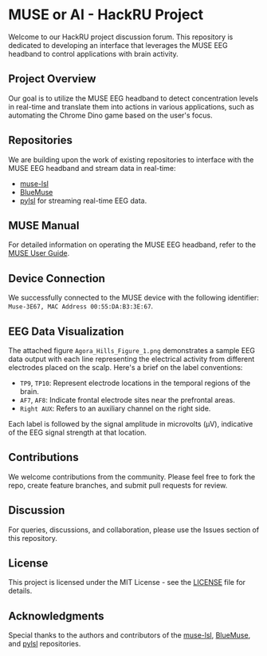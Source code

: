 # MUSE or AI - HackRU Project

Welcome to our HackRU project discussion forum. This repository is dedicated to developing an interface that leverages the MUSE EEG headband to control applications with brain activity.

## Project Overview

Our goal is to utilize the MUSE EEG headband to detect concentration levels in real-time and translate them into actions in various applications, such as automating the Chrome Dino game based on the user's focus.

## Repositories

We are building upon the work of existing repositories to interface with the MUSE EEG headband and stream data in real-time:

- [muse-lsl](https://github.com/alexandrebarachant/muse-lsl/)
- [BlueMuse](https://github.com/kowalej/BlueMuse)
- [pylsl](https://github.com/chkothe/pylsl) for streaming real-time EEG data.

## MUSE Manual

For detailed information on operating the MUSE EEG headband, refer to the [MUSE User Guide](https://bio-medical.com/media/supportmuse-brain-sensing-headband-user-guide.pdf).

## Device Connection

We successfully connected to the MUSE device with the following identifier:
`Muse-3E67, MAC Address 00:55:DA:B3:3E:67`.

## EEG Data Visualization

The attached figure `Agora_Hills_Figure_1.png` demonstrates a sample EEG data output with each line representing the electrical activity from different electrodes placed on the scalp. Here's a brief on the label conventions:

- `TP9`, `TP10`: Represent electrode locations in the temporal regions of the brain.
- `AF7`, `AF8`: Indicate frontal electrode sites near the prefrontal areas.
- `Right AUX`: Refers to an auxiliary channel on the right side.

Each label is followed by the signal amplitude in microvolts (µV), indicative of the EEG signal strength at that location.

## Contributions

We welcome contributions from the community. Please feel free to fork the repo, create feature branches, and submit pull requests for review.

## Discussion

For queries, discussions, and collaboration, please use the Issues section of this repository.

## License

This project is licensed under the MIT License - see the [LICENSE](LICENSE) file for details.

## Acknowledgments

Special thanks to the authors and contributors of the [muse-lsl](https://github.com/alexandrebarachant/muse-lsl/), [BlueMuse](https://github.com/kowalej/BlueMuse), and [pylsl](https://github.com/chkothe/pylsl) repositories.
